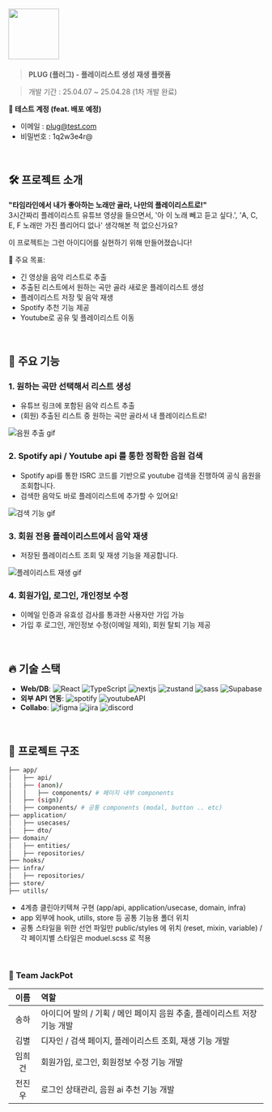# <img src="https://github.com/user-attachments/assets/d2688209-98a3-4547-bbc4-838b78a9a088" width="100">

> **PLUG (플러그) - 플레이리스트 생성 재생 플랫폼**

> 개발 기간 : 25.04.07 ~ 25.04.28 (1차 개발 완료)

**📎 테스트 계정 (feat. 배포 예정)**
- 이메일 : plug@test.com
- 비밀번호 : 1q2w3e4r@

<br/>

## 🛠️ 프로젝트 소개

**"타임라인에서 내가 좋아하는 노래만 골라, 나만의 플레이리스트로!"**  
3시간짜리 플레이리스트 유튜브 영샹을 들으면서, '아 이 노래 빼고 듣고 싶다.', 'A, C, E, F 노래만 가진 플리어디 없나' 생각해본 적 없으신가요?

이 프로젝트는 그런 아이디어를 실현하기 위해 만들어졌습니다!

🎯 주요 목표:

- 긴 영상을 음악 리스트로 추출
- 추출된 리스트에서 원하는 곡만 골라 새로운 플레이리스트 생성
- 플레이리스트 저장 및 음악 재생
- Spotify 추천 기능 제공
- Youtube로 공유 및 플레이리스트 이동

 <br/>
 
## 📌 주요 기능

### 1. 원하는 곡만 선택해서 리스트 생성

- 유튜브 링크에 포함된 음악 리스트 추출
- (회원) 추출된 리스트 중 원하는 곡만 골라서 내 플레이리스트로!

![음원 추출 gif](https://github.com/user-attachments/assets/4d45a98d-3ed8-483d-929a-537f41a3e86f)


### 2. Spotify api / Youtube api 를 통한 정확한 음원 검색

- Spotify api를 통한 ISRC 코드를 기반으로 youtube 검색을 진행하여 공식 음원을 조회합니다.
- 검색한 음악도 바로 플레이리스트에 추가할 수 있어요!

![검색 기능 gif](https://github.com/user-attachments/assets/30567070-806a-427b-ac7a-37e7a7fec420)


### 3. 회원 전용 플레이리스트에서 음악 재생

- 저장된 플레이리스트 조회 및 재생 기능을 제공합니다.

![플레이리스트 재생 gif](https://github.com/user-attachments/assets/7ed07d8f-a7eb-4145-a9c9-c1303367ea35)

### 4. 회원가입, 로그인, 개인정보 수정

- 이메일 인증과 유효성 검사를 통과한 사용자만 가입 가능
- 가입 후 로그인, 개인정보 수정(이메일 제외), 회원 탈퇴 기능 제공

<!-- ![회원가입 기능 이미지](./images/signup-login.png) -->

<br/>

## 🔥 기술 스택

- **Web/DB**:
  ![React](https://img.shields.io/badge/react-61DAFB.svg?style=for-the-badge&logo=react&logoColor=white) ![TypeScript](https://img.shields.io/badge/typescript-3178C6.svg?style=for-the-badge&logo=typescript&logoColor=white) ![nextjs](https://img.shields.io/badge/nextjs-000000.svg?style=for-the-badge&logo=nextdotjs&logoColor=white) ![zustand](https://img.shields.io/badge/zustand-F45D48.svg?style=for-the-badge&logo=zustand&logoColor=white) ![sass](https://img.shields.io/badge/sass-CC6699.svg?style=for-the-badge&logo=sass&logoColor=white)
  ![Supabase](https://img.shields.io/badge/supabase-3FCF8E.svg?style=for-the-badge&logo=firebase&logoColor=white)
- **외부 API 연동**:
  ![spotify](https://img.shields.io/badge/spotify.api-1ED760.svg?style=for-the-badge&logo=spotify&logoColor=white) ![youtubeAPI](https://img.shields.io/badge/youtube.API-FF0000.svg?style=for-the-badge&logo=youtube&logoColor=white)
- **Collabo**:
  ![figma](https://img.shields.io/badge/figma-F24E1E.svg?style=for-the-badge&logo=figma&logoColor=white) ![jira](https://img.shields.io/badge/jira-0052CC.svg?style=for-the-badge&logo=jira&logoColor=white) ![discord](https://img.shields.io/badge/discord-5865F2.svg?style=for-the-badge&logo=discord&logoColor=white)

<br/>

## 📂 프로젝트 구조

```bash
├── app/
│   ├── api/
│   ├── (anon)/
│   │   ├── components/ # 페이지 내부 components
│   ├── (sign)/
│   ├── components/ # 공통 components (modal, button .. etc)
├── application/
│   ├── usecases/
│   ├── dto/
├── domain/
│   ├── entities/
│   ├── repositories/
├── hooks/
├── infra/
│   ├── repositories/
├── store/
├── utills/

```

- 4계층 클린아키텍쳐 구현 (app/api, application/usecase, domain, infra)
- app 외부에 hook, utills, store 등 공통 기능용 폴더 위치
- 공통 스타일을 위한 선언 파일만 public/styles 에 위치 (reset, mixin, variable) / 각 페이지별 스타일은 moduel.scss 로 적용

<br/>

### 🎰 Team JackPot

|  이름  | 역할                                                                      |
| :----: | :------------------------------------------------------------------------ |
|  송하  | 아이디어 발의 / 기획 / 메인 페이지 음원 추출, 플레이리스트 저장 기능 개발 |
|  김별  | 디자인 / 검색 페이지, 플레이리스트 조회, 재생 기능 개발                   |
| 임희건 | 회원가입, 로그인, 회원정보 수정 기능 개발                                 |
| 전진우 | 로그인 상태관리, 음원 ai 추천 기능 개발                                   |

<br/>
